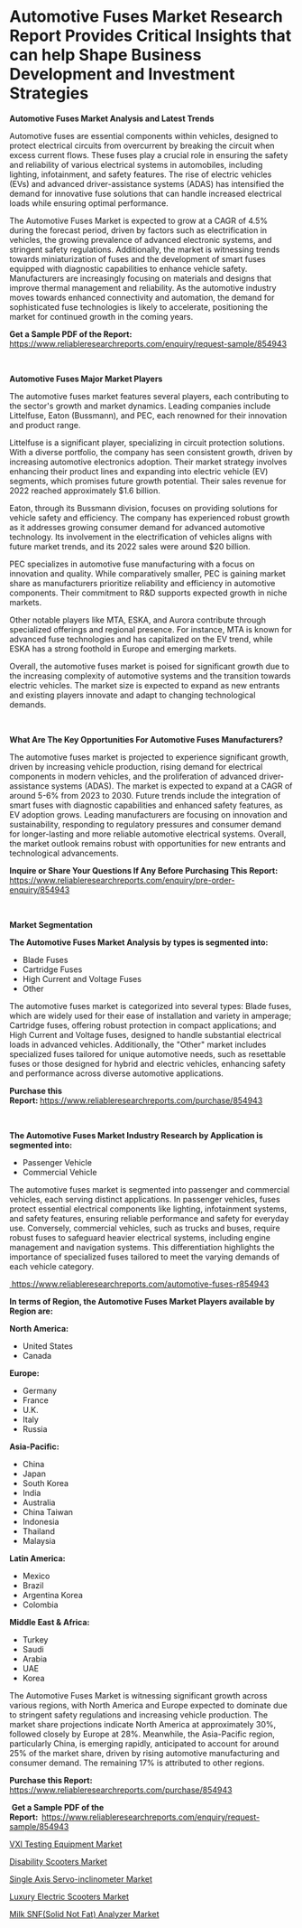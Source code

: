 <p><h1>Automotive Fuses Market Research Report Provides Critical Insights that can help Shape Business Development and Investment Strategies</h1></p><p><strong>Automotive Fuses Market Analysis and Latest Trends</strong></p>
<p><p>Automotive fuses are essential components within vehicles, designed to protect electrical circuits from overcurrent by breaking the circuit when excess current flows. These fuses play a crucial role in ensuring the safety and reliability of various electrical systems in automobiles, including lighting, infotainment, and safety features. The rise of electric vehicles (EVs) and advanced driver-assistance systems (ADAS) has intensified the demand for innovative fuse solutions that can handle increased electrical loads while ensuring optimal performance.</p><p>The Automotive Fuses Market is expected to grow at a CAGR of 4.5% during the forecast period, driven by factors such as electrification in vehicles, the growing prevalence of advanced electronic systems, and stringent safety regulations. Additionally, the market is witnessing trends towards miniaturization of fuses and the development of smart fuses equipped with diagnostic capabilities to enhance vehicle safety. Manufacturers are increasingly focusing on materials and designs that improve thermal management and reliability. As the automotive industry moves towards enhanced connectivity and automation, the demand for sophisticated fuse technologies is likely to accelerate, positioning the market for continued growth in the coming years.</p></p>
<p><strong>Get a Sample PDF of the Report:&nbsp;</strong> <a href="https://www.reliableresearchreports.com/enquiry/request-sample/854943?utm_campaign=2287&utm_medium=2&utm_source=Github&utm_content=ia&utm_term=30032025&utm_id=automotive-fuses">https://www.reliableresearchreports.com/enquiry/request-sample/854943</a></p>
<p>&nbsp;</p>
<p><strong>Automotive Fuses Major Market Players</strong></p>
<p><p>The automotive fuses market features several players, each contributing to the sector's growth and market dynamics. Leading companies include Littelfuse, Eaton (Bussmann), and PEC, each renowned for their innovation and product range.</p><p>Littelfuse is a significant player, specializing in circuit protection solutions. With a diverse portfolio, the company has seen consistent growth, driven by increasing automotive electronics adoption. Their market strategy involves enhancing their product lines and expanding into electric vehicle (EV) segments, which promises future growth potential. Their sales revenue for 2022 reached approximately $1.6 billion.</p><p>Eaton, through its Bussmann division, focuses on providing solutions for vehicle safety and efficiency. The company has experienced robust growth as it addresses growing consumer demand for advanced automotive technology. Its involvement in the electrification of vehicles aligns with future market trends, and its 2022 sales were around $20 billion.</p><p>PEC specializes in automotive fuse manufacturing with a focus on innovation and quality. While comparatively smaller, PEC is gaining market share as manufacturers prioritize reliability and efficiency in automotive components. Their commitment to R&D supports expected growth in niche markets.</p><p>Other notable players like MTA, ESKA, and Aurora contribute through specialized offerings and regional presence. For instance, MTA is known for advanced fuse technologies and has capitalized on the EV trend, while ESKA has a strong foothold in Europe and emerging markets.</p><p>Overall, the automotive fuses market is poised for significant growth due to the increasing complexity of automotive systems and the transition towards electric vehicles. The market size is expected to expand as new entrants and existing players innovate and adapt to changing technological demands.</p></p>
<p>&nbsp;</p>
<p><strong>What Are The Key Opportunities For Automotive Fuses Manufacturers?</strong></p>
<p><p>The automotive fuses market is projected to experience significant growth, driven by increasing vehicle production, rising demand for electrical components in modern vehicles, and the proliferation of advanced driver-assistance systems (ADAS). The market is expected to expand at a CAGR of around 5-6% from 2023 to 2030. Future trends include the integration of smart fuses with diagnostic capabilities and enhanced safety features, as EV adoption grows. Leading manufacturers are focusing on innovation and sustainability, responding to regulatory pressures and consumer demand for longer-lasting and more reliable automotive electrical systems. Overall, the market outlook remains robust with opportunities for new entrants and technological advancements.</p></p>
<p><strong>Inquire or Share Your Questions If Any Before Purchasing This Report:</strong> <a href="https://www.reliableresearchreports.com/enquiry/pre-order-enquiry/854943?utm_campaign=2287&utm_medium=2&utm_source=Github&utm_content=ia&utm_term=30032025&utm_id=automotive-fuses">https://www.reliableresearchreports.com/enquiry/pre-order-enquiry/854943</a></p>
<p>&nbsp;</p>
<p><strong>Market Segmentation</strong></p>
<p><strong>The Automotive Fuses Market Analysis by types is segmented into:</strong></p>
<p><ul><li>Blade Fuses</li><li>Cartridge Fuses</li><li>High Current and Voltage Fuses</li><li>Other</li></ul></p>
<p><p>The automotive fuses market is categorized into several types: Blade fuses, which are widely used for their ease of installation and variety in amperage; Cartridge fuses, offering robust protection in compact applications; and High Current and Voltage fuses, designed to handle substantial electrical loads in advanced vehicles. Additionally, the "Other" market includes specialized fuses tailored for unique automotive needs, such as resettable fuses or those designed for hybrid and electric vehicles, enhancing safety and performance across diverse automotive applications.</p></p>
<p><strong>Purchase this Report:&nbsp;</strong><a href="https://www.reliableresearchreports.com/purchase/854943?utm_campaign=2287&utm_medium=2&utm_source=Github&utm_content=ia&utm_term=30032025&utm_id=automotive-fuses">https://www.reliableresearchreports.com/purchase/854943</a></p>
<p>&nbsp;</p>
<p><strong>The Automotive Fuses Market Industry Research by Application is segmented into:</strong></p>
<p><ul><li>Passenger Vehicle</li><li>Commercial Vehicle</li></ul></p>
<p><p>The automotive fuses market is segmented into passenger and commercial vehicles, each serving distinct applications. In passenger vehicles, fuses protect essential electrical components like lighting, infotainment systems, and safety features, ensuring reliable performance and safety for everyday use. Conversely, commercial vehicles, such as trucks and buses, require robust fuses to safeguard heavier electrical systems, including engine management and navigation systems. This differentiation highlights the importance of specialized fuses tailored to meet the varying demands of each vehicle category.</p></p>
<p><a href="https://www.reliableresearchreports.com/automotive-fuses-r854943?utm_campaign=2287&utm_medium=2&utm_source=Github&utm_content=ia&utm_term=30032025&utm_id=automotive-fuses">&nbsp;https://www.reliableresearchreports.com/automotive-fuses-r854943</a></p>
<p><strong>In terms of Region, the Automotive Fuses Market Players available by Region are:</strong></p>
<p>
    <p> <strong> North America: </strong>
        <ul>
            <li>United States</li>
            <li>Canada</li>
        </ul>
        </p> 
    <p> <strong> Europe: </strong>
        <ul>
            <li>Germany</li>
            <li>France</li>
            <li>U.K.</li>
            <li>Italy</li>
            <li>Russia</li>
        </ul>
        </p> 
    <p> <strong> Asia-Pacific: </strong>
        <ul>
            <li>China</li>
            <li>Japan</li>
            <li>South Korea</li>
            <li>India</li>
            <li>Australia</li>
            <li>China Taiwan</li>
            <li>Indonesia</li>
            <li>Thailand</li>
            <li>Malaysia</li>
        </ul>
        </p> 
    <p> <strong> Latin America: </strong>
        <ul>
            <li>Mexico</li>
            <li>Brazil</li>
            <li>Argentina Korea</li>
            <li>Colombia</li>
        </ul>
        </p> 
    <p> <strong> Middle East & Africa: </strong>
        <ul>
            <li>Turkey</li>
            <li>Saudi</li>
            <li>Arabia</li>
            <li>UAE</li>
            <li>Korea</li>
        </ul>
    </p>
    </p>
<p><p>The Automotive Fuses Market is witnessing significant growth across various regions, with North America and Europe expected to dominate due to stringent safety regulations and increasing vehicle production. The market share projections indicate North America at approximately 30%, followed closely by Europe at 28%. Meanwhile, the Asia-Pacific region, particularly China, is emerging rapidly, anticipated to account for around 25% of the market share, driven by rising automotive manufacturing and consumer demand. The remaining 17% is attributed to other regions.</p></p>
<p><strong>Purchase this Report: </strong><a href="https://www.reliableresearchreports.com/purchase/854943?utm_campaign=2287&utm_medium=2&utm_source=Github&utm_content=ia&utm_term=30032025&utm_id=automotive-fuses">https://www.reliableresearchreports.com/purchase/854943</a></p>
<p>&nbsp;<strong>Get a Sample PDF of the Report:&nbsp;&nbsp;</strong><a href="https://www.reliableresearchreports.com/enquiry/request-sample/854943?utm_campaign=2287&utm_medium=2&utm_source=Github&utm_content=ia&utm_term=30032025&utm_id=automotive-fuses">https://www.reliableresearchreports.com/enquiry/request-sample/854943</a></p>
<p><strong></strong></p>
<p><p><a href="https://www.linkedin.com/pulse/global-vxi-testing-equipment-marketacomprehensive-analysis-zoboe?utm_campaign=2287&utm_medium=2&utm_source=Github&utm_content=ia&utm_term=30032025&utm_id=automotive-fuses">VXI Testing Equipment Market</a></p><p><a href="https://github.com/shongranch73/Market-Research-Report-List-1/blob/main/disability-scooters-market.md?utm_campaign=2287&utm_medium=2&utm_source=Github&utm_content=ia&utm_term=30032025&utm_id=automotive-fuses">Disability Scooters Market</a></p><p><a href="https://www.linkedin.com/pulse/single-axis-servo-inclinometer-market-analysis-offering-insights-5psme?utm_campaign=2287&utm_medium=2&utm_source=Github&utm_content=ia&utm_term=30032025&utm_id=automotive-fuses">Single Axis Servo-inclinometer Market</a></p><p><a href="https://github.com/amourdeeks8j/Market-Research-Report-List-1/blob/main/luxury-electric-scooters-market.md?utm_campaign=2287&utm_medium=2&utm_source=Github&utm_content=ia&utm_term=30032025&utm_id=automotive-fuses">Luxury Electric Scooters Market</a></p><p><a href="https://www.linkedin.com/pulse/milk-snfsolid-fat-analyzer-market-report-mines-projected-odase?utm_campaign=2287&utm_medium=2&utm_source=Github&utm_content=ia&utm_term=30032025&utm_id=automotive-fuses">Milk SNF(Solid Not Fat) Analyzer Market</a></p></p>